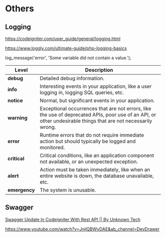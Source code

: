 # Others

## Logging

https://codeigniter.com/user_guide/general/logging.html

https://www.loggly.com/ultimate-guide/php-logging-basics

log_message('error', 'Some variable did not contain a value.');

| **Level**     | **Description**                                                                                                                                               |
|------------|------------------------------------------------------------|
| **debug**     | Detailed debug information.                                                                                                                                   |
| **info**      | Interesting events in your application, like a user logging in, logging SQL queries, etc.                                                                     |
| **notice**    | Normal, but significant events in your application.                                                                                                           |
| **warning**   | Exceptional occurrences that are not errors, like the use of deprecated APIs, poor use of an API, or other undesirable things that are not necessarily wrong. |
| **error**     | Runtime errors that do not require immediate action but should typically be logged and monitored.                                                             |
| **critical**  | Critical conditions, like an application component not available, or an unexpected exception.                                                                 |
| **alert**     | Action must be taken immediately, like when an entire website is down, the database unavailable, etc.                                                         |
| **emergency** | The system is unusable.                                                                                                                                       |

## Swagger

[Swagger Update In Codeigniter With Rest API || By Unknown Tech](https://www.youtube.com/watch?v=xta65r12mg8&ab_channel=UnknownTech)

https://www.youtube.com/watch?v=JnjlQBWvDAE&ab_channel=DevDrawer

